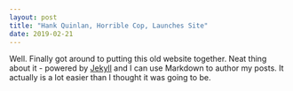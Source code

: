 ```yaml
---
layout: post
title: "Hank Quinlan, Horrible Cop, Launches Site"
date: 2019-02-21
---
```


Well. Finally got around to putting this old website together. Neat thing about it - powered by [Jekyll](http://jekyllrb.com) and I can use Markdown to author my posts. It actually is a lot easier than I thought it was going to be.
